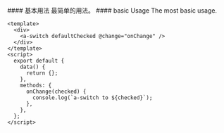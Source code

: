 <cn>
#### 基本用法
最简单的用法。
</cn>

<us>
#### basic Usage
The most basic usage.
</us>

```tpl
<template>
  <div>
    <a-switch defaultChecked @change="onChange" />
  </div>
</template>
<script>
  export default {
    data() {
      return {};
    },
    methods: {
      onChange(checked) {
        console.log(`a-switch to ${checked}`);
      },
    },
  };
</script>
```
